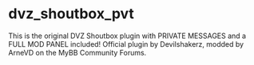 # dvz_shoutbox_pvt
This is the original DVZ Shoutbox plugin with PRIVATE MESSAGES and a FULL MOD PANEL included! 
Official plugin by Devilshakerz, modded by ArneVD on the MyBB Community Forums.
